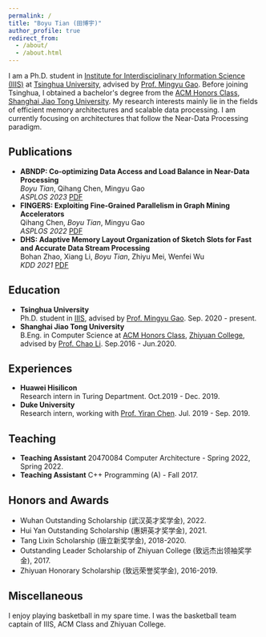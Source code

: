 ```yaml
---
permalink: /
title: "Boyu Tian (田博宇)"
author_profile: true
redirect_from: 
  - /about/
  - /about.html
---
```


I am a Ph.D. student in [Institute for Interdisciplinary Information Science (IIIS)](https://iiis.tsinghua.edu.cn/en/) at [Tsinghua University](https://www.tsinghua.edu.cn/en/), advised by [Prof. Mingyu Gao](https://people.iiis.tsinghua.edu.cn/~gaomy/). Before joining Tsinghua, I obtained a bachelor's degree from the [ACM Honors Class](https://acm.sjtu.edu.cn/home), [Shanghai Jiao Tong University](https://www.sjtu.edu.cn/). My research interests mainly lie in the fields of efficient memory architectures and scalable data processing. I am currently focusing on architectures that follow the Near-Data Processing paradigm. 

## Publications
* **ABNDP: Co-optimizing Data Access and Load Balance in Near-Data Processing**  
    *Boyu Tian*, Qihang Chen, Mingyu Gao  
    *ASPLOS 2023* [PDF](https://people.iiis.tsinghua.edu.cn/~gaomy/pubs/abndp.asplos23.pdf)
* **FINGERS: Exploiting Fine-Grained Parallelism in Graph Mining Accelerators**  
    Qihang Chen, *Boyu Tian*, Mingyu Gao  
    *ASPLOS 2022* [PDF](https://people.iiis.tsinghua.edu.cn/~gaomy/pubs/fingers.asplos22.pdf)
* **DHS: Adaptive Memory Layout Organization of Sketch Slots for Fast and Accurate Data Stream Processing**  
    Bohan Zhao, Xiang Li, *Boyu Tian*, Zhiyu Mei, Wenfei Wu  
    *KDD 2021* [PDF](https://dl.acm.org/doi/pdf/10.1145/3447548.3467353https://dl.acm.org/doi/pdf/10.1145/3447548.3467353)

## Education
* **Tsinghua University**  
    Ph.D. student in [IIIS](https://iiis.tsinghua.edu.cn/en/), advised by [Prof. Mingyu Gao](https://people.iiis.tsinghua.edu.cn/~gaomy/). Sep. 2020 - present.
* **Shanghai Jiao Tong University**  
    B.Eng. in Computer Science at [ACM Honors Class](https://acm.sjtu.edu.cn/home), [Zhiyuan College](https://zhiyuan.sjtu.edu.cn/), advised by [Prof. Chao Li](https://www.cs.sjtu.edu.cn/~lichao/). Sep.2016 - Jun.2020.

## Experiences
* **Huawei Hisilicon**  
    Research intern in Turing Department. Oct.2019 - Dec. 2019.
* **Duke University**  
    Research intern, working with [Prof. Yiran Chen](https://ece.duke.edu/faculty/yiran-chen). Jul. 2019 - Sep. 2019. 

## Teaching
* **Teaching Assistant** 20470084 Computer Architecture - Spring 2022, Spring 2022.
* **Teaching Assistant** C++ Programming (A) - Fall 2017.

## Honors and Awards
* Wuhan Outstanding Scholarship (武汉英才奖学金), 2022.
* Hui Yan Outstanding Scholarship (惠妍英才奖学金), 2021.
* Tang Lixin Scholarship (唐立新奖学金), 2018-2020.
* Outstanding Leader Scholarship of Zhiyuan College (致远杰出领袖奖学金), 2017.
* Zhiyuan Honorary Scholarship (致远荣誉奖学金), 2016-2019.

## Miscellaneous
I enjoy playing basketball in my spare time. I was the basketball team captain of IIIS, ACM Class and Zhiyuan College.

